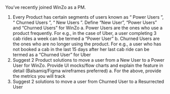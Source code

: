 You’ve recently joined WinZo as a PM.

1. Every Product has certain segments of users known as “ Power Users ”, “ Churned
Users ”, “ New Users ”. Define “New User”, “Power Users” and “Churned Users” for
WinZo
  a. Power Users are the ones who use a product frequently. For e.g., in the case of
Uber, a user completing 3 cab rides a week can be termed a “Power User”
  b. Churned Users are the ones who are no longer using the product. For e.g., a
user who has not booked a cab in the last 15 days after her last cab ride can be
termed as a “Churned User” for Uber
2. Suggest 2 Product solutions to move a user from a New User to a Power User for
WinZo. Provide UI mocks/flow charts and explain the feature in detail (Balsamiq/Figma
wireframes preferred)
  a. For the above, provide the metrics you will track
3. Suggest 2 solutions to move a user from Churned User to a Resurrected User
